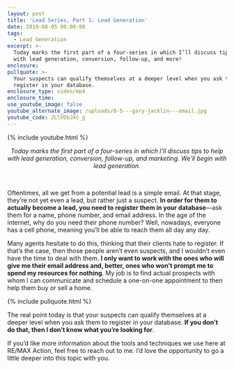 ```yaml
---
layout: post
title: 'Lead Series, Part 1: Lead Generation'
date: 2019-08-05 00:00:00
tags:
  - Lead Generation
excerpt: >-
  Today marks the first part of a four-series in which I’ll discuss tips to help
  with lead generation, conversion, follow-up, and more!
enclosure:
pullquote: >-
  Your suspects can qualify themselves at a deeper level when you ask them to
  register in your database.
enclosure_type: video/mp4
enclosure_time:
use_youtube_image: false
youtube_alternate_image: /uploads/8-5---gary-jacklin---email.jpg
youtube_code: ZLlFDbJXc_g
---
```


{% include youtube.html %}

<center><em>Today marks the first part of a four-series in which I&rsquo;ll discuss tips to help with lead generation, conversion, follow-up, and marketing. We&rsquo;ll begin with lead generation.</em></center>

&nbsp;

Oftentimes, all we get from a potential lead is a simple email. At that stage, they’re not yet even a lead, but rather just a suspect. **In order for them to actually become a lead, you need to register them in your database**—ask them for a name, phone number, and email address. In the age of the internet, why do you need their phone number? Well, nowadays, everyone has a cell phone, meaning you’ll be able to reach them all day any day.

Many agents hesitate to do this, thinking that their clients hate to register. If that’s the case, then those people aren’t even suspects, and I wouldn’t even have the time to deal with them. **I only want to work with the ones who will give me their email address and, better, ones who won’t prompt me to spend my resources for nothing**. My job is to find actual prospects with whom I can communicate and schedule a one-on-one appointment to then help them buy or sell a home.

{% include pullquote.html %}

The real point today is that your suspects can qualify themselves at a deeper level when you ask them to register in your database. **If you don’t do that, then I don’t know what you’re looking for**.

If you’d like more information about the tools and techniques we use here at RE/MAX Action, feel free to reach out to me. I’d love the opportunity to go a little deeper into this topic with you.